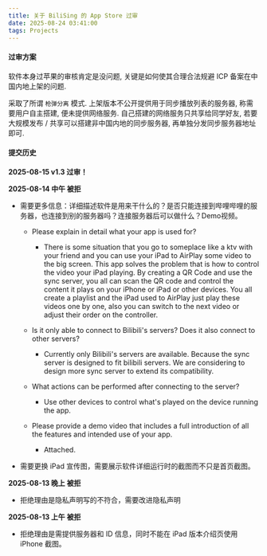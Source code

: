 ```yaml
---
title: 关于 BiliSing 的 App Store 过审
date: 2025-08-24 03:41:00
tags: Projects
---
```


#### 过审方案

软件本身过苹果的审核肯定是没问题, 关键是如何使其合理合法规避 ICP 备案在中国内地上架的问题.

采取了所谓 `枪弹分离` 模式. 上架版本不公开提供用于同步播放列表的服务器, 称需要用户自主搭建, 便未提供网络服务. 自己搭建的网络服务只共享给同学好友, 若要大规模发布 / 共享可以搭建非中国内地的同步服务器, 再单独分发同步服务器地址即可. 

#### 提交历史

**2025-08-15 v1.3 过审！**

**2025-08-14 中午 被拒**

- 需要更多信息：详细描述软件是用来干什么的？是否只能连接到哔哩哔哩的服务器，也连接到别的服务器吗？连接服务器后可以做什么？Demo视频。

    - Please explain in detail what your app is used for?

        - There is some situation that you go to someplace like a ktv with your friend and you can use your iPad to AirPlay some video to the big screen. This app solves the problem that is how to control the video your iPad playing. By creating a QR Code and use the sync server, you all can scan the QR code and control the content it plays on your iPhone or iPad or other devices. You all create a playlist and the iPad used to AirPlay just play these videos one by one, also you can switch to the next video or adjust their order on the controller.

    - Is it only able to connect to Bilibili's servers? Does it also connect to other servers?

        - Currently only Bilibili's servers are available. Because the sync server is designed to fit bilibili servers. We are considering to design more sync server to extend its compatibility.

    - What actions can be performed after connecting to the server?

        - Use other devices to control what's played on the device running the app.

    - Please provide a demo video that includes a full introduction of all the features and intended use of your app.

        - Attached.

- 需要更换 iPad 宣传图，需要展示软件详细运行时的截图而不只是首页截图。

**2025-08-13 晚上 被拒**

- 拒绝理由是隐私声明写的不符合，需要改进隐私声明

**2025-08-13 上午 被拒**

- 拒绝理由是需提供服务器和 ID 信息，同时不能在 iPad 版本介绍页使用 iPhone 截图。